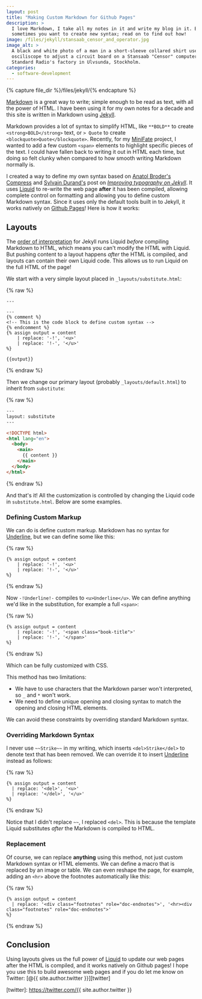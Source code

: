 ```yaml
---
layout: post
title: "Making Custom Markdown for Github Pages"
description: >
  I love Markdown, I take all my notes in it and write my blog in it. But
  sometimes you want to create new syntax; read on to find out how!
image: /files/jekyll/stansaab_censor_and_operator.jpg 
image_alt: >
  A black and white photo of a man in a short-sleeve collared shirt uses an
  osciliscope to adjust a circuit board on a Stansaab "Censor" computer at
  Standard Radio's factory in Ulvsunda, Stockholm.
categories:
  - software-development
---
```


{% capture file_dir %}/files/jekyll/{% endcapture %}

[Markdown] is a great way to write; simple enough to be read as text, with all
the power of HTML. I have been using it for my own notes for a decade and this
site is written in Markdown using [Jekyll].

Markdown provides a lot of syntax to simplify HTML, like `**BOLD**` to create
`<strong>BOLD</strong>` text, or `> Quote` to create
`<blockquote>Quote</blockquote>`. Recently, for my [MiniFate] project, I
wanted to add a few custom `<span>` elements to highlight specific pieces of
the text. I could have fallen back to writing it out in HTML each time, but
doing so felt clunky when compared to how smooth writing Markdown normally is.

[Markdown]: https://en.wikipedia.org/wiki/Markdown
[Jekyll]: https://en.wikipedia.org/wiki/Jekyll_(software)
[MiniFate]: https://github.com/MiniFate/MiniFate

I created a way to define my own syntax based on [Anatol Broder's][ab]
[Compress] and [Sylvain Durand's][sd] post on [_Improving typography on
Jekyll_][it]. It uses [Liquid] to re-write the web page **after** it has been
compiled, allowing complete control on formatting and allowing you to define
custom Markdown syntax. Since it uses only the default tools built in to
Jekyll, it works natively on [Github Pages]! Here is how it works:

[ab]: https://bro.doktorbro.net/
[Compress]: https://jch.penibelst.de/
[sd]: https://sylvaindurand.org/
[it]: https://sylvaindurand.org/improving-typography-on-jekyll/
[Liquid]: https://shopify.github.io/liquid/
[Github Pages]: https://pages.github.com/

## Layouts

The [order of interpretation][ooi] for Jekyll runs Liquid _before_ compiling
Markdown to HTML, which means you can't modify the HTML with Liquid. But
pushing content to a layout happens _after_ the HTML is compiled, and layouts
can contain their own Liquid code. This allows us to run Liquid on the full
HTML of the page!

[ooi]: https://jekyllrb.com/tutorials/orderofinterpretation/

We start with a very simple layout placed in `_layouts/substitute.html`:

{% raw %}
```liquid
---

---
{% comment %}
<!-- This is the code block to define custom syntax -->
{% endcomment %}
{% assign output = content
    | replace: '-!', '<u>'
    | replace: '!-', '</u>'
%}

{{output}}
```
{% endraw %}

Then we change our primary layout (probably `_layouts/default.html`) to
inherit from `substitute`:

{% raw %}
```html
---
layout: substitute
---

<!DOCTYPE html>
<html lang="en">
  <body>
    <main>
      {{ content }}
    </main>
  </body>
</html>
```
{% endraw %}

And that's it! All the customization is controlled by changing the Liquid code
in `substitute.html`. Below are some examples.

### Defining Custom Markup

We can do is define custom markup. Markdown has no syntax for
<u>Underline</u>, but we can define some like this:

{% raw %}
```liquid
{% assign output = content
    | replace: '-!', '<u>'
    | replace: '!-', '</u>'
%}
```
{% endraw %}

Now `-!Underline!-` compiles to `<u>Underline</u>`. We can define anything
we'd like in the substitution, for example a full `<span>`:

{% raw %}
```liquid
{% assign output = content
    | replace: '-!', '<span class="book-title">'
    | replace: '!-', '</span>'
%}
```
{% endraw %}

Which can be fully customized with CSS.

This method has two limitations:

- We have to use characters that the Markdown parser won't interpreted, so `_`
  and `*` won't work.
- We need to define unique opening and closing syntax to match the opening and
  closing HTML elements.

We can avoid these constraints by overriding standard Markdown syntax.

### Overriding Markdown Syntax

I never use `~~Strike~~` in my writing, which inserts `<del>Strike</del>` to
denote text that has been removed. We can override it to insert
<u>Underline</u> instead as follows:

{% raw %}
```liquid
{% assign output = content
  | replace: '<del>', '<u>'
  | replace: '</del>', '</u>'
%}
```
{% endraw %}

Notice that I didn't replace `~~`, I replaced `<del>`. This is because the
template Liquid substitutes _after_ the Markdown is compiled to HTML.

### Replacement

Of course, we can replace **anything** using this method, not just custom
Markdown syntax or HTML elements. We can define a macro that is replaced by an
image or table. We can even reshape the page, for example, adding an `<hr>`
above the footnotes automatically like this:

{% raw %}
```liquid
{% assign output = content
  | replace: '<div class="footnotes" role="doc-endnotes">', '<hr><div class="footnotes" role="doc-endnotes">'
%}
```
{% endraw %}

## Conclusion

Using layouts gives us the full power of [Liquid] to update our web pages
after the HTML is compiled, and it works natively on Github pages! I hope you
use this to build awesome web pages and if you do let me know on Twitter: [@{{
site.author.twitter }}][twitter]

[twitter]: https://twitter.com/{{ site.author.twitter }}
